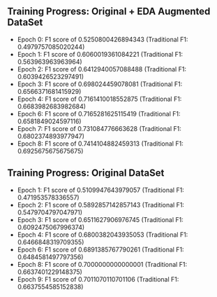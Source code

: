 ## Training Progress: Original + EDA Augmented DataSet

- Epoch 0: F1 score of 0.5250800426894343 (Traditional F1: 0.4979757085020244)
- Epoch 1: F1 score of 0.6060019361084221 (Traditional F1: 0.563963963963964)
- Epoch 2: F1 score of 0.6412940057088488 (Traditional F1: 0.6039426523297491)
- Epoch 3: F1 score of 0.698024459078081 (Traditional F1: 0.6566371681415929)
- Epoch 4: F1 score of 0.7161410018552875 (Traditional F1: 0.6683982683982684)
- Epoch 6: F1 score of 0.7165281625115419 (Traditional F1: 0.6581849024597116)
- Epoch 7: F1 score of 0.731084776663628 (Traditional F1: 0.6802374893977947)
- Epoch 8: F1 score of 0.7414104882459313 (Traditional F1: 0.6925675675675675)

## Training Progress: Original DataSet

- Epoch 1: F1 score of 0.5109947643979057 (Traditional F1: 0.471953578336557)
- Epoch 2: F1 score of 0.5892857142857143 (Traditional F1: 0.5479704797047971)
- Epoch 3: F1 score of 0.6511627906976745 (Traditional F1: 0.6092475067996374)
- Epoch 4: F1 score of 0.6800382043935053 (Traditional F1: 0.6466848319709355)
- Epoch 6: F1 score of 0.6891385767790261 (Traditional F1: 0.6484581497797356)
- Epoch 8: F1 score of 0.7000000000000001 (Traditional F1: 0.6637401229148375)
- Epoch 9: F1 score of 0.7011070110701106 (Traditional F1: 0.6637554585152838)
